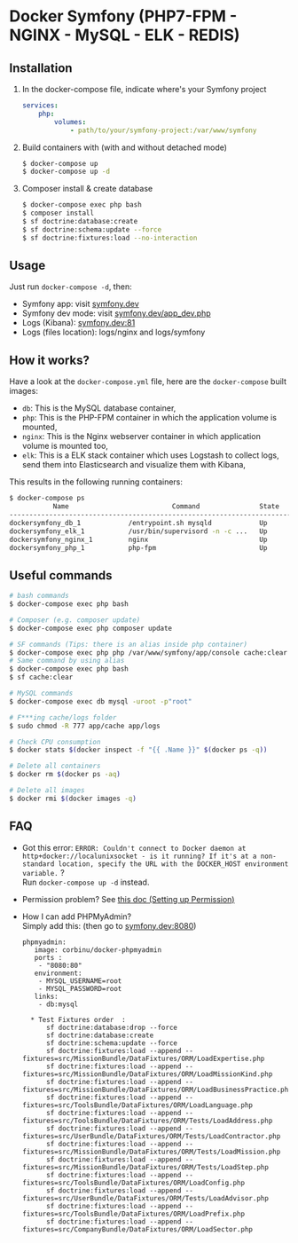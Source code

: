 # Docker Symfony (PHP7-FPM - NGINX - MySQL - ELK - REDIS)

## Installation

1. In the docker-compose file, indicate where's your Symfony project

    ```yml
    services:
        php:
            volumes:
                - path/to/your/symfony-project:/var/www/symfony
    ```

2. Build containers with (with and without detached mode)

    ```bash
    $ docker-compose up
    $ docker-compose up -d
    ```

3. Composer install & create database

    ```bash
    $ docker-compose exec php bash
    $ composer install
    $ sf doctrine:database:create
    $ sf doctrine:schema:update --force
    $ sf doctrine:fixtures:load --no-interaction
    ```

## Usage

Just run `docker-compose -d`, then:

* Symfony app: visit [symfony.dev](http://symfony.dev)  
* Symfony dev mode: visit [symfony.dev/app_dev.php](http://symfony.dev/app_dev.php)  
* Logs (Kibana): [symfony.dev:81](http://symfony.dev:81)
* Logs (files location): logs/nginx and logs/symfony

## How it works?

Have a look at the `docker-compose.yml` file, here are the `docker-compose` built images:

* `db`: This is the MySQL database container,
* `php`: This is the PHP-FPM container in which the application volume is mounted,
* `nginx`: This is the Nginx webserver container in which application volume is mounted too,
* `elk`: This is a ELK stack container which uses Logstash to collect logs, send them into Elasticsearch and visualize them with Kibana,

This results in the following running containers:

```bash
$ docker-compose ps
           Name                          Command               State              Ports            
--------------------------------------------------------------------------------------------------
dockersymfony_db_1            /entrypoint.sh mysqld            Up      0.0.0.0:3306->3306/tcp      
dockersymfony_elk_1           /usr/bin/supervisord -n -c ...   Up      0.0.0.0:81->80/tcp          
dockersymfony_nginx_1         nginx                            Up      443/tcp, 0.0.0.0:80->80/tcp
dockersymfony_php_1           php-fpm                          Up      0.0.0.0:9000->9000/tcp      
```

## Useful commands

```bash
# bash commands
$ docker-compose exec php bash

# Composer (e.g. composer update)
$ docker-compose exec php composer update

# SF commands (Tips: there is an alias inside php container)
$ docker-compose exec php php /var/www/symfony/app/console cache:clear
# Same command by using alias
$ docker-compose exec php bash
$ sf cache:clear

# MySQL commands
$ docker-compose exec db mysql -uroot -p"root"

# F***ing cache/logs folder
$ sudo chmod -R 777 app/cache app/logs

# Check CPU consumption
$ docker stats $(docker inspect -f "{{ .Name }}" $(docker ps -q))

# Delete all containers
$ docker rm $(docker ps -aq)

# Delete all images
$ docker rmi $(docker images -q)
```

## FAQ

* Got this error: `ERROR: Couldn't connect to Docker daemon at http+docker://localunixsocket - is it running?
If it's at a non-standard location, specify the URL with the DOCKER_HOST environment variable.` ?  
Run `docker-compose up -d` instead.

* Permission problem? See [this doc (Setting up Permission)](http://symfony.com/doc/current/book/installation.html#checking-symfony-application-configuration-and-setup)

* How I can add PHPMyAdmin?  
Simply add this: (then go to [symfony.dev:8080](http://symfony.dev:8080))

    ```
    phpmyadmin:
       image: corbinu/docker-phpmyadmin
       ports :
        - "8080:80"
       environment:
        - MYSQL_USERNAME=root
        - MYSQL_PASSWORD=root
       links:
        - db:mysql
    ```

        * Test Fixtures order  :
            sf doctrine:database:drop --force
            sf doctrine:database:create
            sf doctrine:schema:update --force
            sf doctrine:fixtures:load --append --fixtures=src/MissionBundle/DataFixtures/ORM/LoadExpertise.php
            sf doctrine:fixtures:load --append --fixtures=src/MissionBundle/DataFixtures/ORM/LoadMissionKind.php
            sf doctrine:fixtures:load --append --fixtures=src/MissionBundle/DataFixtures/ORM/LoadBusinessPractice.php
            sf doctrine:fixtures:load --append --fixtures=src/ToolsBundle/DataFixtures/ORM/LoadLanguage.php
            sf doctrine:fixtures:load --append --fixtures=src/ToolsBundle/DataFixtures/ORM/Tests/LoadAddress.php
            sf doctrine:fixtures:load --append --fixtures=src/UserBundle/DataFixtures/ORM/Tests/LoadContractor.php
            sf doctrine:fixtures:load --append --fixtures=src/MissionBundle/DataFixtures/ORM/Tests/LoadMission.php
            sf doctrine:fixtures:load --append --fixtures=src/MissionBundle/DataFixtures/ORM/Tests/LoadStep.php
            sf doctrine:fixtures:load --append --fixtures=src/ToolsBundle/DataFixtures/ORM/LoadConfig.php
            sf doctrine:fixtures:load --append --fixtures=src/UserBundle/DataFixtures/ORM/Tests/LoadAdvisor.php
            sf doctrine:fixtures:load --append --fixtures=src/ToolsBundle/DataFixtures/ORM/LoadPrefix.php
            sf doctrine:fixtures:load --append --fixtures=src/CompanyBundle/DataFixtures/ORM/LoadSector.php
